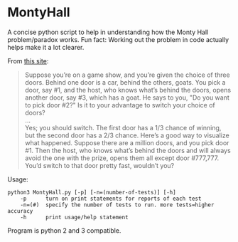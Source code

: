 MontyHall
=========

A concise python script to help in understanding how the Monty Hall problem/paradox works.
Fun fact: Working out the problem in code actually helps make it a lot clearer.

From [this site](http://marilynvossavant.com/game-show-problem/): <BR />
>Suppose you’re on a game show, and you’re given the choice of three doors. Behind one door is a car, behind the others, goats. You pick a door, say #1, and the host, who knows what’s behind the doors, opens another door, say #3, which has a goat. He says to you, "Do you want to pick door #2?" Is it to your advantage to switch your choice of doors? <BR />...<BR />
>Yes; you should switch. The first door has a 1/3 chance of winning, but the second door has a 2/3 chance. Here’s a good way to visualize what happened. Suppose there are a million doors, and you pick door #1. Then the host, who knows what’s behind the doors and will always avoid the one with the prize, opens them all except door #777,777. You’d switch to that door pretty fast, wouldn’t you?

Usage:

	python3 MontyHall.py [-p] [-n=(number-of-tests)] [-h]
		-p      turn on print statements for reports of each test
		-n=(#)  specify the number of tests to run. more tests=higher accuracy
		-h      print usage/help statement

Program is python 2 and 3 compatible.
